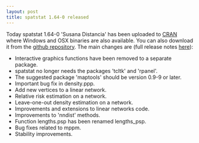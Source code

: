 ```yaml
---
layout: post
title: spatstat 1.64-0 released
---
```


Today spatstat 1.64-0 'Susana Distancia' has been uploaded to
[CRAN](http://www.cran.r-project.org/web/packages/spatstat/) where
Windows and OSX binaries are also available. You can also download it
from the [github
repository](https://github.com/spatstat/spatstat/releases/tag/v1.64-0).
The main changes are (full release notes
[here](releasenotes/spatstat-1.64-0.html)):

* Interactive graphics functions have been removed to a separate package.
* spatstat no longer needs the packages 'tcltk' and 'rpanel'.
* The suggested package 'maptools' should be version 0.9-9 or later.
* Important bug fix in density.ppp.
* Add new vertices to a linear network.
* Relative risk estimation on a network.
* Leave-one-out density estimation on a network.
* Improvements and extensions to linear networks code.
* Improvements to 'nndist' methods.
* Function lengths.psp has been renamed lengths_psp.
* Bug fixes related to mppm.
* Stability improvements.
